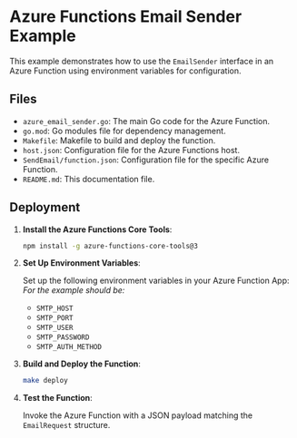 # Azure Functions Email Sender Example

This example demonstrates how to use the `EmailSender` interface in an Azure Function using environment variables for configuration.

## Files

- `azure_email_sender.go`: The main Go code for the Azure Function.
- `go.mod`: Go modules file for dependency management.
- `Makefile`: Makefile to build and deploy the function.
- `host.json`: Configuration file for the Azure Functions host.
- `SendEmail/function.json`: Configuration file for the specific Azure Function.
- `README.md`: This documentation file.

## Deployment

1. **Install the Azure Functions Core Tools**:

    ```sh
    npm install -g azure-functions-core-tools@3
    ```

2. **Set Up Environment Variables**:

    Set up the following environment variables in your Azure Function App:
    _For the example should be:_
    - `SMTP_HOST`
    - `SMTP_PORT`
    - `SMTP_USER`
    - `SMTP_PASSWORD`
    - `SMTP_AUTH_METHOD`

3. **Build and Deploy the Function**:

    ```sh
    make deploy
    ```

4. **Test the Function**:

    Invoke the Azure Function with a JSON payload matching the `EmailRequest` structure.
